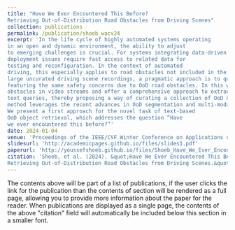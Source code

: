 ```yaml
---
title: "Have We Ever Encountered This Before?
Retrieving Out-of-Distribution Road Obstacles from Driving Scenes"
collection: publications
permalink: /publication/shoeb_wacv24
excerpt: 'In the life cycle of highly automated systems operating
in an open and dynamic environment, the ability to adjust
to emerging challenges is crucial. For systems integrating data-driven AI-based components, rapid responses to
deployment issues require fast access to related data for
testing and reconfiguration. In the context of automated
driving, this especially applies to road obstacles not included in the training data, commonly referred to as out-ofdistribution (OoD) road obstacles. Given the availability of
large uncurated driving scene recordings, a pragmatic approach is to query a database to retrieve similar scenarios
featuring the same safety concerns due to OoD road obstacles. In this work, we extend beyond identifying OoD road
obstacles in video streams and offer a comprehensive approach to extract sequences of OoD road obstacles using
text queries, thereby proposing a way of curating a collection of OoD data for subsequent analysis. Our proposed
method leverages the recent advances in OoD segmentation and multi-modal foundation models to identify and efficiently extract safety-relevant scenes from unlabeled videos.
We present a first approach for the novel task of text-based
OoD object retrieval, which addresses the question “Have
we ever encountered this before?”'
date: 2024-01-04
venue: 'Proceedings of the IEEE/CVF Winter Conference on Applications of Computer Vision (WACV)'
slidesurl: 'http://academicpages.github.io/files/slides1.pdf'
paperurl: 'http://youssefshoeb.github.io/files/Shoeb_Have_We_Ever_Encountered_This_Before_Retrieving_Out-of-Distribution_Road_Obstacles_WACV_2024_paper.pdf'
citation: 'Shoeb, et al. (2024). &quot;Have We Ever Encountered This Before?
Retrieving Out-of-Distribution Road Obstacles from Driving Scenes.&quot; <i>Proceedings of the IEEE/CVF Winter Conference on Applications of Computer Vision (WACV)</i>. 1(1).'
---
```


The contents above will be part of a list of publications, if the user clicks the link for the publication than the contents of section will be rendered as a full page, allowing you to provide more information about the paper for the reader. When publications are displayed as a single page, the contents of the above "citation" field will automatically be included below this section in a smaller font.